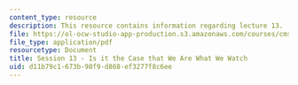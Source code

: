 ```yaml
---
content_type: resource
description: This resource contains information regarding lecture 13.
file: https://ol-ocw-studio-app-production.s3.amazonaws.com/courses/cms-840-at-the-limit-violence-in-contemporary-representation-fall-2013/d11b79c1673b98f9d868ef3277f8c6ee_MITCMS_840F13_Session_13.pdf
file_type: application/pdf
resourcetype: Document
title: Session 13 - Is it the Case that We Are What We Watch
uid: d11b79c1-673b-98f9-d868-ef3277f8c6ee
---
```

